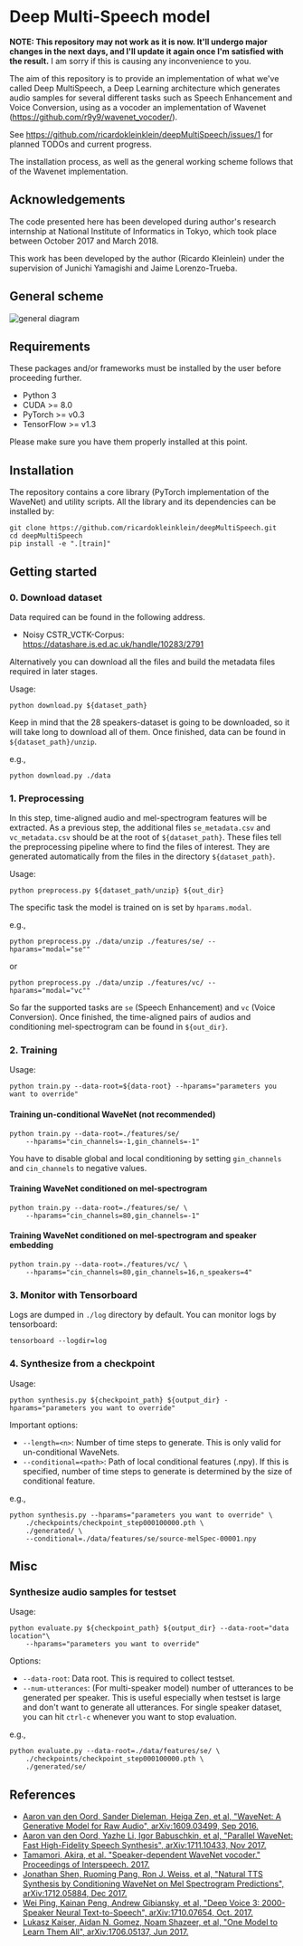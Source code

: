 # Deep Multi-Speech model

**NOTE: This repository may not work as it is now. It'll undergo major changes in the next days, and I'll update it again once I'm satisfied with the result.** I am sorry if this is causing any inconvenience to you.


The aim of this repository is to provide an implementation of what we've called Deep MultiSpeech, a Deep Learning architecture
which generates audio samples for several different tasks such as Speech Enhancement and Voice Conversion, using as a 
vocoder an implementation of Wavenet (https://github.com/r9y9/wavenet_vocoder/).

See https://github.com/ricardokleinklein/deepMultiSpeech/issues/1 for planned TODOs and current progress.

The installation process, as well as the general working scheme follows that of the Wavenet implementation.

## Acknowledgements

The code presented here has been developed during author's research internship at National Institute of Informatics in Tokyo, which took place between October 2017 and March 2018.

This work has been developed by the author (Ricardo Kleinlein) under the supervision of Junichi Yamagishi and Jaime Lorenzo-Trueba.

## General scheme

![general diagram](images/diagram.png)

## Requirements

These packages and/or frameworks must be installed by the user before proceeding further.

- Python 3
- CUDA >= 8.0
- PyTorch >= v0.3
- TensorFlow >= v1.3

Please make sure you have them properly installed at this point.

## Installation

The repository contains a core library (PyTorch implementation of the WaveNet) and utility scripts. All the library and its dependencies can be installed by:

```
git clone https://github.com/ricardokleinklein/deepMultiSpeech.git
cd deepMultiSpeech
pip install -e ".[train]"
```

## Getting started

### 0. Download dataset

Data required can be found in the following address.
- Noisy CSTR_VCTK-Corpus: https://datashare.is.ed.ac.uk/handle/10283/2791

Alternatively you can download all the files and build the metadata files
required in later stages.

Usage:
```
python download.py ${dataset_path}
```

Keep in mind that the 28 speakers-dataset is going to be downloaded, so it will take long to download all of them. Once finished, data can be found in `${dataset_path}/unzip`. 

e.g.,

```
python download.py ./data
```

### 1. Preprocessing

In this step, time-aligned audio and mel-spectrogram features will be extracted. As a previous step, the additional files `se_metadata.csv` and `vc_metadata.csv` should be at the root of `${dataset_path}`. These files tell the preprocessing pipeline where to find the files of interest. They are generated automatically from the files in the directory `${dataset_path}`.

Usage:

```
python preprocess.py ${dataset_path/unzip} ${out_dir}
```

The specific task the model is trained on is set by `hparams.modal`.

e.g.,

```
python preprocess.py ./data/unzip ./features/se/ --hparams="modal="se""
```
or
```
python preprocess.py ./data/unzip ./features/vc/ --hparams="modal="vc""
```

So far the supported tasks are `se` (Speech Enhancement) and `vc` (Voice Conversion). Once finished, the time-aligned pairs of audios and conditioning mel-spectrogram can be found in `${out_dir}`.

### 2. Training

Usage:

```
python train.py --data-root=${data-root} --hparams="parameters you want to override"
```


#### Training un-conditional WaveNet (not recommended)

```
python train.py --data-root=./features/se/
    --hparams="cin_channels=-1,gin_channels=-1"
```

You have to disable global and local conditioning by setting `gin_channels` and `cin_channels` to negative values.

#### Training WaveNet conditioned on mel-spectrogram

```
python train.py --data-root=./features/se/ \
    --hparams="cin_channels=80,gin_channels=-1"
```

#### Training WaveNet conditioned on mel-spectrogram and speaker embedding

```
python train.py --data-root=./features/vc/ \
    --hparams="cin_channels=80,gin_channels=16,n_speakers=4"
```

### 3. Monitor with Tensorboard

Logs are dumped in `./log` directory by default. You can monitor logs by tensorboard:

```
tensorboard --logdir=log
```

### 4. Synthesize from a checkpoint

Usage:

```
python synthesis.py ${checkpoint_path} ${output_dir} -hparams="parameters you want to override"
```

Important options:

- `--length=<n>`: Number of time steps to generate. This is only valid for un-conditional WaveNets.
- `--conditional=<path>`: Path of local conditional features (.npy). If this is specified, number of time steps to generate is determined by the size of conditional feature.

e.g.,

```
python synthesis.py --hparams="parameters you want to override" \ 
    ./checkpoints/checkpoint_step000100000.pth \
    ./generated/ \
    --conditional=./data/features/se/source-melSpec-00001.npy
```

## Misc

### Synthesize audio samples for testset

Usage:


```
python evaluate.py ${checkpoint_path} ${output_dir} --data-root="data location"\
    --hparams="parameters you want to override"
```

Options:

- `--data-root`: Data root. This is required to collect testset.
- `--num-utterances`: (For multi-speaker model) number of utterances to be generated per speaker. This is useful especially when testset is large and don't want to generate all utterances. For single speaker dataset, you can hit `ctrl-c` whenever you want to stop evaluation.

e.g.,

```
python evaluate.py --data-root=./data/features/se/ \
    ./checkpoints/checkpoint_step000100000.pth \
    ./generated/se/
```

## References

- [Aaron van den Oord, Sander Dieleman, Heiga Zen, et al, "WaveNet: A Generative Model for Raw Audio", 	arXiv:1609.03499, Sep 2016.](https://arxiv.org/abs/1609.03499)
- [Aaron van den Oord, Yazhe Li, Igor Babuschkin, et al, "Parallel WaveNet: Fast High-Fidelity Speech Synthesis", 	arXiv:1711.10433, Nov 2017.](https://arxiv.org/abs/1711.10433)
- [Tamamori, Akira, et al. "Speaker-dependent WaveNet vocoder." Proceedings of Interspeech. 2017.](http://www.isca-speech.org/archive/Interspeech_2017/pdfs/0314.PDF)
- [Jonathan Shen, Ruoming Pang, Ron J. Weiss, et al, "Natural TTS Synthesis by Conditioning WaveNet on Mel Spectrogram Predictions", arXiv:1712.05884, Dec 2017.](https://arxiv.org/abs/1712.05884)
- [Wei Ping, Kainan Peng, Andrew Gibiansky, et al, "Deep Voice 3: 2000-Speaker Neural Text-to-Speech", arXiv:1710.07654, Oct. 2017.](https://arxiv.org/abs/1710.07654)
- [Lukasz Kaiser, Aidan N. Gomez, Noam Shazeer, et al, "One Model to Learn Them All", arXiv:1706.05137, Jun 2017.](https://arxiv.org/abs/1706.05137)
